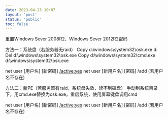 ```yaml
---
date: 2023-04-25 10:07
layout: 'post'
status: 'public'
toc: false
---
```


重置Windows Sever 2008R2、Windows Sever 2012R2密码

方法一：系统盘（若服务器无raid）
Copy d:\windows\system32\osk.exe d:\
Del  d:\windows\system32\osk.exe
Copy d:\windows\system32\cmd.exe d:\windows\system32\osk.exe

net user [用户名] [新密码] [/active:yes](若用户名存在)
net user [新用户名] [密码] /add (若用户名不存在)

方法二：新PE（若服务器有raid，系统盘失效，读不到磁盘）
手动到系统目录下，用cmd.exe替换为osk.exe，重启系统，使用屏幕键盘调用cmd

net user [用户名] [新密码] [/active:yes](若用户名存在)
net user [新用户名] [密码] /add (若用户名不存在)

